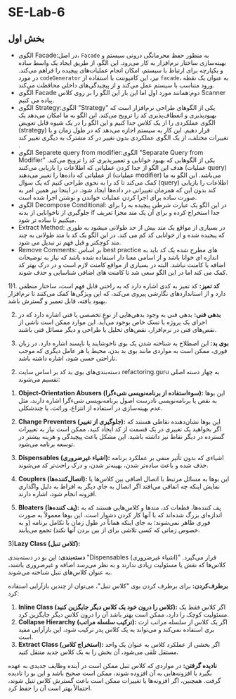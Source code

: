 # SE-Lab-6
## بخش اول
+ الگوی Facade:در اصل، `Facade` به منظور حفظ محرمانگی درونی سیستم و بهینه‌سازی ساختار نرم‌افزار به کار می‌رود. این الگو، از طریق ایجاد یک واسط ساده و یکپارچه برای ارتباط با سیستم، امکان انجام عملیات‌های پیچیده را فراهم می‌کند. در مورد `codeGenerator` نیز، این کامپوننت با استفاده از `facade`، به عنوان یک نقطه ورود متناسب با سیستم عمل می‌کند و از پیچیدگی‌های داخلی محافظت می‌کند.
+ الگوی Facade دوم:همانند مورد اول اما این بار این الگو را بر روی کلاس Scanner پیاده می کنیم.
+ الگوی Strategy:الگوی "Strategy" یکی از الگوهای طراحی نرم‌افزار است که بهبودپذیری و انعطاف‌پذیری کد را ترویج می‌کند. این الگو به ما امکان می‌دهد یک الگوی عملکردی را از یک کلاس جدا کنیم و این الگو را در یک شیوه قابل تعویض (strategy) قرار دهیم. این کار به سیستم اجازه می‌دهد که در طول زمان و با تغییرات مختلف، از یک الگوی عملکردی بدون تغییر در کد مشترک به دیگری تغییر کند .
+ الگوی Separete query from modifier:الگوی "Separate Query from Modifier" یکی از الگوهایی که بهبود خوانایی و تعمیرپذیری کد را ترویج می‌کند. هدف این الگو از جدا کردن عملیاتی که اطلاعات را بازیابی می‌کنند (عملیات query) از عملیاتی که داده‌ها را تغییر می‌دهند (عملیات modifier) می‌باشد. این الگو به ما کمک می‌کند تا کد را به نحوی طراحی کنیم که یک سوال (query) اطلاعات را بازیابی کند بدون این که همزمان تغییراتی در داده‌ها ایجاد شود. در اینجا نیر همین امر به صورت ساده برای اجرا کردن عملیات خواندن و نوشتن اجرا شده است.
+ الگوی Decompose Conditional: در این الگو یک عبارت شرطی پیچیده به را برای جلوگیری از ناخوانایی از بدنه if جدا استخراج کرده و برای آن یک متد مجزا تعریف میکنیم تا ساده تر شود.
+ Extract Method: در بسیاری از مواقع یک متد بیش از حد طولانی میشود به طوری که پیجیده شده و از خوانایی کد کم می کند. در این الگو یک کد یا متد طولانی به چند متد کوچکتر و قبل فهم تر تبدیل می شود.
+ Remove Comments: بر اساس best practice های مطرح شده یک کد باید به اندازه ای خوانا باشد و از اسامی معنا دار استفاده شده باشد که نیاز به توضیحات اضافه با کامنت نباشد. البته در بسیاری از مواقع کامنت لازم است و در درک بهتر کد کمک می کند اما در این الگو سعی شد تا کامنت های اضافی شناسایی و حذف شوند.

1)1. **کد تمیز:**
   کد تمیز به کدی اشاره دارد که به راحتی قابل فهم است، ساختار منطقی دارد و از استانداردهای نگارشی پیروی می‌کند، که این ویژگی‌ها کمک می‌کنند تا نرم‌افزار بهبود یافته، قابل تعمیر و گسترش باشد.

2. **بدهی فنی:**
   بدهی فنی به وجود بدهی‌هایی از نوع تخصصی یا فنی اشاره دارد که در اجرای یک پروژه یا تسک خاص بوجود می‌آید. این موارد ممکن است ناشی از نقص‌های فنی در نرم‌افزار، نقص‌های تحلیل یا طراحی و دیگر مسائل فنی باشند.

3. **بوی بد:**
   این اصطلاح به شناخته شدن یک بوی ناخوشایند یا ناپسند اشاره دارد. در زبان فوری، ممکن است به مواردی مانند بوی بد بدن، محیط یا هر عامل دیگری که موجب ناراحتی حسی شود، اشاره داشته باشد.

  2) دسته‌بندی‌های بوی بد کد بر اساس سایت refactoring.guru به چهار دسته اصلی تقسیم می‌شوند:

1. **Object-Orientation Abusers (سوءاستفاده از برنامه‌نویسی شیءگرا):**
   این بوها به نقض یا برنامه‌نویسی نادرست اصول برنامه‌نویسی شیءگرا اشاره دارند، مثل عدم بهینه‌سازی در استفاده از انتزاع، وراثت، یا چندشکلی.

2. **Change Preventers (جلوگیری از تغییر):**
   این بوها نشان‌دهنده نقاطی هستند که اگر بخواهید یک تغییری در یک قسمت از کد ایجاد کنید، ممکن است نیاز به تغییرات گسترده در دیگر نقاط نیز داشته باشید. این مشکل باعث پیچیدگی و هزینه بیشتر در توسعه برنامه می‌شود.

3. **Dispensables (اشیاء غیرضروری):**
   اشیاءی که بدون تأثیر منفی بر عملکرد برنامه حذف شده و باعث ساده‌تر شدن، بهینه‌تر شدن، و درک راحت‌تر کد می‌شوند.

4. **Couplers (اتصال‌کننده‌ها):**
   این بوها به مسائل مرتبط با اتصال اضافی بین کلاس‌ها یا نمایش اینکه چه اتفاقی می‌افتد اگر اتصال به جای دیگر به افراط به دلیل واگذاری افزونه انجام شود، اشاره دارند.
5.   **Bloaters (پف کننده‌ها):**
پف کننده‌ها، قطعات کد، متدها و کلاس‌هایی هستند که به اندازه‌ای بزرگ شده‌اند که با آنها کار کردن دشوار است. این بوها معمولاً به صورت فوری ظاهر نمی‌شوند؛ به جای اینکه هماناً در طول زمان با تکامل برنامه (و به خصوص زمانی که کسی تلاشی برای از بین بردن آنها نکند) تجمع می‌یابند.

3)**Lazy Class (کلاس تنبل):**

**دسته‌بندی:**
این بو در دسته‌بندی "Dispensables (اشیاء غیرضروری)" قرار می‌گیرد. کلاس‌ها که نقش یا مسئولیت زیادی ندارند و به نظر می‌رسد اضافه و غیرضروری باشند، به عنوان کلاس‌های تنبل شناخته می‌شوند.

**برطرف‌کردن:**
برای برطرف کردن بوی "کلاس تنبل"، می‌توان از چندین بازآرایی استفاده کرد:
1. **Inline Class (کلاس را درون خود یک کلاس دیگر جایگزین کنید):** اگر کلاس فقط یک مسئولیت کوچک را دارد، ممکن است بهتر باشد آن را درون کلاس دیگر جایگزین کرد.
2. **Collapse Hierarchy (ترکیب سلسله مراتب):** اگر یک کلاس از سلسله مراتب ارث بری استفاده نمی‌کند و می‌تواند به یک کلاس پدر ترکیب شود، این بازآرایی مفید است.
3. **Extract Class (استخراج کلاس):** اگر بخشی از عملکرد کلاس به عنوان یک واحد مستقل تلقی می‌شود، آن بخش را به یک کلاس جدید منتقل کنید.

**نادیده گرفتن:**
در مواردی که کلاس تنبل ممکن است در آینده وظایف جدیدی به عهده بگیرد یا افزونه‌هایی به آن افزوده شوند، ممکن است صحیح باشد و این بو را نادیده گرفت. همچنین، اگر افزونه‌ها یا تغییرات ممکن است باعث گسترش کلاس تنبل شوند، احتمالاً بهتر است آن را حفظ کرد.
